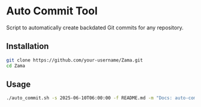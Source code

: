 # Auto Commit Tool

Script to automatically create backdated Git commits for any repository.

## Installation

```bash
git clone https://github.com/your-username/Zama.git
cd Zama
```

## Usage

```bash
./auto_commit.sh -s 2025-06-10T06:00:00 -f README.md -m "Docs: auto-commit" -d 5 -n "11 15"
```
